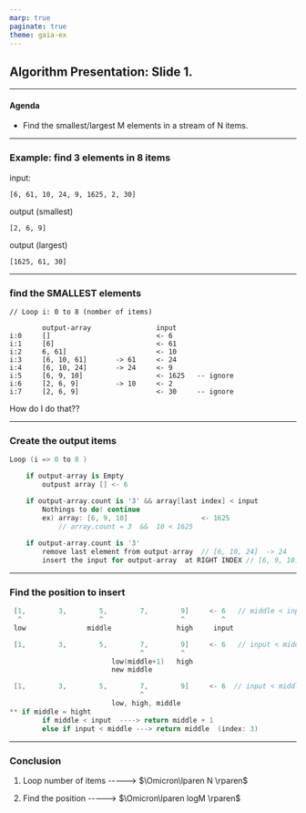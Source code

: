 ```yaml
---
marp: true
paginate: true
theme: gaia-ex
---
```



Algorithm Presentation: Slide 1.
---


---
#### Agenda

- Find the smallest/largest M elements in a stream of N items.



---
### Example:  find 3 elements in 8 items
input: 

    [6, 61, 10, 24, 9, 1625, 2, 30]
output (smallest)   

    [2, 6, 9]
output (largest)

    [1625, 61, 30]

---
###  find the SMALLEST elements

    // Loop i: 0 to 8 (nomber of items)

            output-array                input
    i:0     []                          <- 6
    i:1     [6]                         <- 61
    i:2     6, 61]                      <- 10
    i:3     [6, 10, 61]       -> 61     <- 24 
    i:4     [6, 10, 24]       -> 24     <- 9  
    i:5     [6, 9, 10]                  <- 1625   -- ignore
    i:6     [2, 6, 9]         -> 10     <- 2 
    i:7     [2, 6, 9]                   <- 30     -- ignore

How do I do that??

---
### Create the output items
```swift
Loop (i => 0 to 8 )

    if output-array is Empty
        outpust array [] <- 6

    if output-array.count is '3' && array[last index] < input
        Nothings to do! continue
        ex) array: [6, 9, 10]                  <- 1625
            // array.count = 3  &&  10 < 1625
    
    if output-array.count is '3' 
        remove last element from output-array  // [6, 10, 24]  -> 24   <- input:9
        insert the input for output-array  at RIGHT INDEX // [6, 9, 10]
```

---
### Find the position to insert
```swift
 [1,        3,        5,        7,        9]     <- 6   // middle < input
  ^                   ^                   ^         ^
 low               middle                high     input

 [1,        3,        5,        7,        9]     <- 6   // input < middle 
                                ^         ^         
                         low(middle+1)   high  
                         new middle   

 [1,        3,        5,        7,        9]     <- 6  // input < middle
                                ^         
                         low, high, middle     
** if middle = hight 
        if middle < input  ----> return middle + 1 
        else if input < middle ---> return middle  (index: 3)

```
---
### Conclusion
1. Loop number of items  -----> $\Omicron\lparen N \rparen$

2. Find the position  -----> $\Omicron\lparen logM \rparen$

